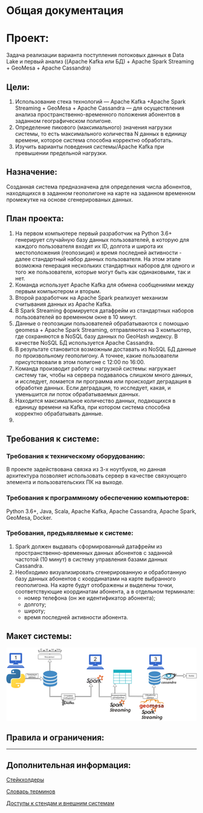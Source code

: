 # Общая документация

# Проект:

Задача реализации варианта поступления потоковых данных в Data Lake и первый анализ ((Apache Kafka или БД) + Apache Spark Streaming + GeoMesa + Apache Cassandra)

## **Цели:**

1. Использование стека технологий — Apache Kafka +Apache Spark Streaming + GeoMesa +  Apache Cassandra — для осуществления анализа пространственно-временного положения абонентов в заданном географическом полигоне. 
2. Определение пикового (максимального) значения нагрузки системы, то есть максимального количества N данных в единицу времени, которое система способна корректно обработать.
3. Изучить варианты поведения системы/Apache Kafka при превышении предельной нагрузки. 

## Назначение:

Созданная система предназначена для определения числа абонентов, находящихся в заданном геополигоне на карте на заданном временном промежутке на основе сгенерированых данных.

## План проекта:

1. На первом компьютере первый разработчик на Python 3.6+ генерирует случайную базу данных пользователей, в которую для каждого пользователя входят их ID, долгота и широта их местоположения (геопозиция) и время последней активности - далее стандартный набор данных пользователя. На этом этапе возможна генерация нескольких стандартных наборов для одного и того же пользователя, которые могут быть как одинаковыми, так и нет.
2. Команда использует Apache Kafka для обмена сообщениями между первым компьютером и вторым. 
3. Второй разработчик на Apache Spark реализует механизм считывания данных из Apache Kafka.
4. В Spark Streaming формируется датафрейм из стандартных наборов пользователей во временном окне в 10 минут.
5. Данные о геопозиции пользователей обрабатываются с помощью geomesa + Apache Spark Streaming, отправляются на 3 компьютер, где сохраняются в NoSQL базу данных по GeoHash индексу. В качестве NoSQL БД используется Apache Cassandra.
6. В результате становится возможным доставать из NoSQL БД данные по произвольному геополигону. А точнее, какие пользователи присутствовали в этом полигоне с 12:00 по 16:00.
7. Команда производит работу с нагрузкой системы: нагружает систему так, чтобы на сервера подавалось слишком много данных, и исследует, ломается ли программа или происходит деградация в обработке данных. Если деградация, то исследует, какая, и уменьшится ли поток обрабатываемых данных.
8. Находится максимальное количество данных, подающихся в единицу времени на Kafka, при котором система способна корректно обрабатывать данные.
9. 

## Требования к системе:

### Требования к техническому оборудованию:

В проекте задействована связка из 3-х ноутбуков, но данная архитектура позволяет использовать сервер в качестве связующего элемента и пользовательских ПК на выходе.

### Требования к программному обеспечению компьютеров:

Python 3.6+, Java, Scala, Apache Kafka, Apache Cassandra, Apache Spark, GeoMesa, Docker.

### Требования, предъявляемые к системе:

1. Spark должен выдавать сформированный датафрейм из пространственно-временных данных абонентов с заданной частотой (10 минут) в систему управления базами данных Cassandra.
2. Необходимо визуализировать сгенерированную и обработанную базу данных абонентов с координатами на карте выбранного геополигона. На карте будут отображены и выделены точки, соответствующие координатам абонента, а в отдельном терминале:
    - номер телефона (он же идентификатор абонента);
    - долготу;
    - широту;
    - время последней активности абонента.
    
## Макет системы:

![Макет.png](https://raw.githubusercontent.com/WinterSchoolDataLake/geodate/master/docs/%D0%94%D0%B8%D0%B0%D0%B3%D1%80%D0%B0%D0%BC%D0%BC%D0%B0%20%D0%B1%D0%B5%D0%B7%20%D0%BD%D0%B0%D0%B7%D0%B2%D0%B0%D0%BD%D0%B8%D1%8F%20(6).png)

## Правила и ограничения:

---

## Дополнительная информация:

[Стейкхолдеры](https://github.com/WinterSchoolDataLake/geodate/blob/master/docs/Untitled.md)

[Словарь терминов](https://github.com/WinterSchoolDataLake/geodate/blob/master/docs/dictionary.md)

[Доступы к стендам и внешним системам](https://github.com/WinterSchoolDataLake/geodate/blob/master/docs/stand_access.md)
